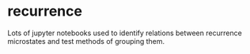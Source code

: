 # recurrence

Lots of jupyter notebooks used to identify relations between recurrence microstates and test methods of grouping them.
